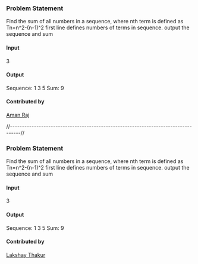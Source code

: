 ### Problem Statement
Find the sum of all numbers in a sequence, where nth term is defined as Tn=n^2-(n-1)^2
first line defines numbers of terms in sequence.
output the sequence and sum

#### Input
3

#### Output
Sequence: 1 3 5 
Sum: 9

#### Contributed by
[Aman Raj](https://github.com/amanraj862)


//----------------------------------------------------------------------------------//


### Problem Statement
Find the sum of all numbers in a sequence, where nth term is defined as Tn=n^2-(n-1)^2
first line defines numbers of terms in sequence.
output the sequence and sum

#### Input
3

#### Output
Sequence: 1 3 5 
Sum: 9

#### Contributed by
[Lakshay Thakur](https://github.com/newatcoding)
